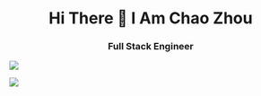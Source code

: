 <h1 align="center">Hi There 👋 I Am Chao Zhou</h1>

<h3 align='center'> Full Stack Engineer</h3>

<a href='https://medium.com/@Chao.Zhou' target='_blank'><img src='https://img.shields.io/badge/Medium-12100E?style=for-the-badge&logo=medium&logoColor=white' align='center'/></a>

<a hre='' target='_blank'><img src='https://img.shields.io/badge/LinkedIn-0077B5?style=for-the-badge&logo=linkedin&logoColor=white' align='center'/></a>

<!--
**StudentCZ/StudentCZ** is a ✨ _special_ ✨ repository because its `README.md` (this file) appears on your GitHub profile.

Here are some ideas to get you started:

- 🔭 I’m currently working on ...
- 🌱 I’m currently learning ...
- 👯 I’m looking to collaborate on ...
- 🤔 I’m looking for help with ...
- 💬 Ask me about ...
- 📫 How to reach me: ...
- 😄 Pronouns: ...
- ⚡ Fun fact: ...
-->
